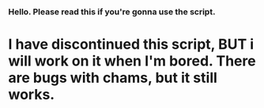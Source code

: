 ### Hello. Please read this if you're gonna use the script.
# I have discontinued this script, BUT i will work on it when I'm bored. There are bugs with chams, but it still works.
